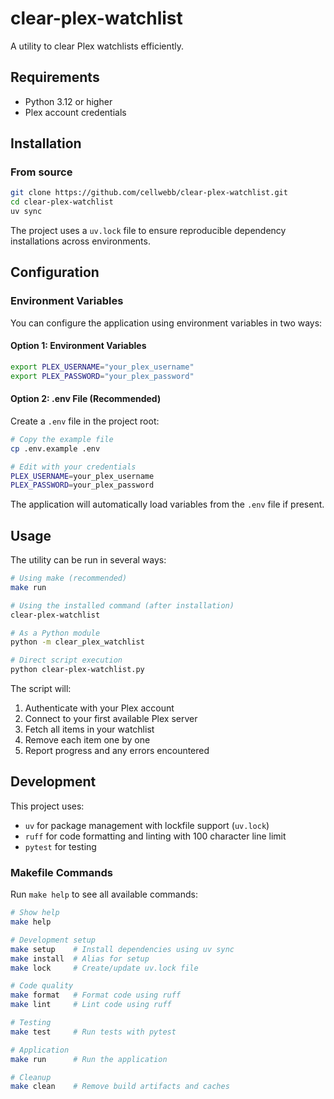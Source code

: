 # clear-plex-watchlist

A utility to clear Plex watchlists efficiently.

## Requirements

- Python 3.12 or higher
- Plex account credentials

## Installation

### From source

```bash
git clone https://github.com/cellwebb/clear-plex-watchlist.git
cd clear-plex-watchlist
uv sync
```

The project uses a `uv.lock` file to ensure reproducible dependency installations across environments.

## Configuration

### Environment Variables

You can configure the application using environment variables in two ways:

#### Option 1: Environment Variables
```bash
export PLEX_USERNAME="your_plex_username"
export PLEX_PASSWORD="your_plex_password"
```

#### Option 2: .env File (Recommended)
Create a `.env` file in the project root:

```bash
# Copy the example file
cp .env.example .env

# Edit with your credentials
PLEX_USERNAME=your_plex_username
PLEX_PASSWORD=your_plex_password
```

The application will automatically load variables from the `.env` file if present.

## Usage

The utility can be run in several ways:

```bash
# Using make (recommended)
make run

# Using the installed command (after installation)
clear-plex-watchlist

# As a Python module
python -m clear_plex_watchlist

# Direct script execution
python clear-plex-watchlist.py
```

The script will:

1. Authenticate with your Plex account
2. Connect to your first available Plex server
3. Fetch all items in your watchlist
4. Remove each item one by one
5. Report progress and any errors encountered

## Development

This project uses:

- `uv` for package management with lockfile support (`uv.lock`)
- `ruff` for code formatting and linting with 100 character line limit
- `pytest` for testing

### Makefile Commands

Run `make help` to see all available commands:

```bash
# Show help
make help

# Development setup
make setup    # Install dependencies using uv sync
make install  # Alias for setup
make lock     # Create/update uv.lock file

# Code quality
make format   # Format code using ruff
make lint     # Lint code using ruff

# Testing
make test     # Run tests with pytest

# Application
make run      # Run the application

# Cleanup
make clean    # Remove build artifacts and caches
```
